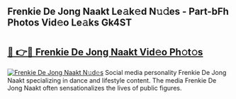 ## Frenkie De Jong Naakt Le𝚊k𝚎d N𝚞𝚍es - Part-bFh Photos Vid𝚎o Le𝚊ks Gk4ST

# <h2><a href="http://fb943n.evod.top/?m=Frenkie+De+Jong+Naakt">🔗 👉🔴 Frenkie De Jong Naakt Vid𝚎o Ph𝚘t𝚘s</a></h2>

[![Frenkie De Jong Naakt N𝚞d𝚎s](https://i.imgur.com/8V9OHl7.gif)](http://fb943n.evod.top/?m=Frenkie+De+Jong+Naakt)
Social media personality Frenkie De Jong Naakt specializing in dance and lifestyle content. The media Frenkie De Jong Naakt often sensationalizes the lives of public figures. 
